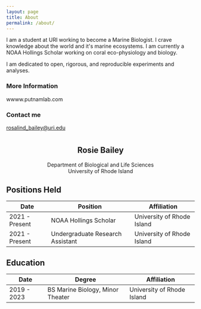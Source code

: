 ```yaml
---
layout: page
title: About
permalink: /about/
---
```


I am a student at URI working to become a Marine Biologist. I crave knowledge about the world and it's marine ecosystems. I am currently a NOAA Hollings Scholar working on coral eco-physiology and biology.  

I am dedicated to open, rigorous, and reproducible experiments and analyses.

### More Information

wwww.putnamlab.com

### Contact me

[rosalind_bailey@uri.edu](mailto:rosalind_bailey@uri.edu)


### <center>Rosie Bailey</center>
<center>Department of Biological and Life Sciences</center>
<center>University of Rhode Island</center>

## Positions Held

| Date | Position | Affiliation |
| ---- | -------- | ----------- |
| 2021 - Present | NOAA Hollings Scholar | University of Rhode Island |
| 2021 - Present | Undergraduate Research Assistant | University of Rhode Island |

## Education
| Date | Degree | Affiliation |
| ---- | ------ | ----------- |
|2019 - 2023 | BS Marine Biology, Minor Theater | University of Rhode Island |

